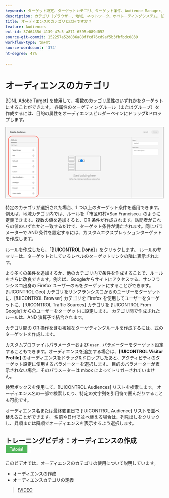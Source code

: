 ```yaml
---
keywords: ターゲット設定、ターゲットカテゴリ、ターゲット条件、Audience Manager、カスタムプロファイルパラメーター、visitorプロファイル、カスタムユーザーパラメーター、ターゲットルール
description: カテゴリ（ブラウザー、地域、ネットワーク、オペレーティングシステム、訪問者プロファイルなど）を使用してコンテンツをターゲットにする方法を説明します。
title: オーディエンスのカテゴリとは何ですか？
feature: Audiences
exl-id: 37d6435d-4139-47c5-a871-6595e089d052
source-git-commit: 152257a52d836a88ffcd76cd9af5b3fbfbdc0839
workflow-type: tm+mt
source-wordcount: '374'
ht-degree: 47%

---
```


# オーディエンスのカテゴリ

[!DNL Adobe Target] を使用して、複数のカテゴリ属性のいずれかをターゲットにすることができます。 各属性のターゲティングルール（またはグループ）を作成するには、目的の属性をオーディエンスビルダーペインにドラッグ&amp;ドロップします。

![&#x200B; オーディエンスの属性 &#x200B;](/help/main/c-target/c-audiences/assets/attributes.png)

特定のカテゴリが選択された場合、1 つ以上のターゲット条件を適用できます。例えば、地域カテゴリ内では、ルールを「市区町村=San Francisco」のように定義できます。複数の値を追加すると、OR 条件が作成されます。訪問者がこれらの値のいずれかと一致するだけで、ターゲット条件が満たされます。同じパラメーターで AND 条件を設定するには、カスタムエクスプレッションターゲットを作成します。

ルールを作成したら、「**[!UICONTROL Done]**」をクリックします。 ルールのサマリーは、ターゲットとしているレベルのターゲットリンクの隣に表示されます。

より多くの条件を追加するか、他のカテゴリ内で条件を作成することで、ルールをさらに改良できます。例えば、Googleからサイトにアクセスする、サンフランシスコ出身の Firefox ユーザーのみをターゲットにすることができます。 [!UICONTROL Geo] カテゴリをサンフランシスコからのユーザーをターゲットに、[!UICONTROL Browser] カテゴリを Firefox を使用してユーザーをターゲットに、[!UICONTROL Traffic Sources] カテゴリを [!UICONTROL From Google] からのユーザーをターゲットに設定します。 カテゴリ間で作成されたルールは、AND 演算子で結合されます。

カテゴリ間の OR 操作を含む複雑なターゲティングルールを作成するには、式のターゲットを作成します。

カスタムプロファイルパラメーターおよび `user.` パラメーターをターゲット設定することもできます。オーディエンスを追加する場合は、**[!UICONTROL Visitor Profile]** のオーディエンスをドラッグ&amp;ドロップしたあと、アクティビティのターゲット設定に使用するパラメーターを選択します。 目的のパラメーターが表示されない場合、そのパラメーターは mbox によってトリガーされていません。

検索ボックスを使用して、[!UICONTROL Audiences] リストを検索します。 オーディエンス名の一部で検索したり、特定の文字列を引用符で囲んだりすることも可能です。

オーディエンス名または最終変更日で [!UICONTROL Audience] リストを並べ替えることができます。 名前や日付で並べ替える場合は、列見出しをクリックし、昇順または降順でオーディエンスを表示するよう選択します。

## トレーニングビデオ：オーディエンスの作成 ![&#x200B; チュートリアルバッジ &#x200B;](/help/main/assets/tutorial.png)

このビデオでは、オーディエンスのカテゴリの使用について説明しています。

* オーディエンスの作成
* オーディエンスカテゴリの定義

>[!VIDEO](https://video.tv.adobe.com/v/17392)
